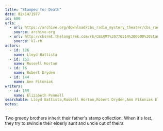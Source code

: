 ```yaml
---
title: "Stamped for Death"
date: 02/14/1977
id: 600
urls: 
  - url: https://archive.org/download/cbs_radio_mystery_theater/cbs_radio_mystery_theater-0551-0600.zip/cbs_radio_mystery_theater-0551-0600%2Fcbsrmt_0600_stamped_for_death_.mp3
    source: archive-org
  - url: http://cbsrmt.thelongtrek.com/rb/CBSRMT%20770214%200600%20Stamped%20for%20Death_wbbm_rb%20fadesinandout.mp3
    source: kl-rb
actors:  
  - id: 126
    name: Lloyd Battista  
  - id: 151
    name: Russell Horton  
  - id: 16
    name: Robert Dryden  
  - id: 144
    name: Ann Pitoniak
writers:  
  - id: 139
    name: Elizabeth Pennell
searchable: Lloyd Battista,Russell Horton,Robert Dryden,Ann Pitoniak Elizabeth Pennell
notes:  
---
```

Two greedy brothers inherit their father's stamp collection. When it's lost, they try to swindle their elderly aunt and uncle out of theirs.